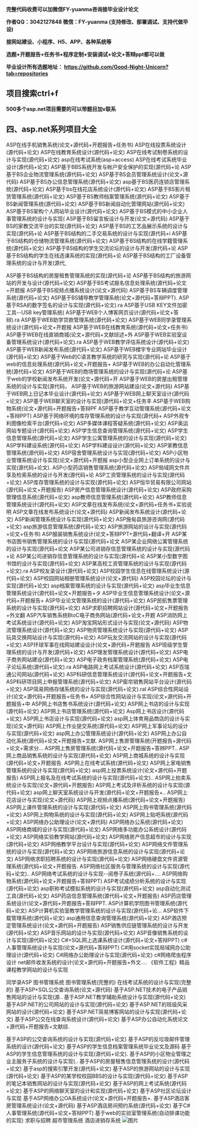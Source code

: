 **完整代码收费可以加微信FY-yuanma咨询接毕业设计论文**

**作者QQ：3042127848 微信：FY-yuanma (支持修改、部署调试、支持代做毕设)**

**接网站建设、小程序、H5、APP、各种系统等**

**选题+开题报告+任务书+程序定制+安装调试+论文+答辩ppt都可以做**

**毕业设计所有选题地址： https://github.com/Good-Night-Unicorn?tab=repositories**

## 项目搜索ctrl+f ##

**500多个asp.net项目需要的可以带题目加v联系**
## 四、asp.net系列项目大全
ASP在线手机销售系统(论文+源代码+开题报告+任务书)
ASP在线投票系统设计(源代码+论文)
ASP在线教育系统设计(源代码+论文)
ASP在线考试制卷系统的设计与实现(源代码+论文)
asp在线考试系统(asp+access)
ASP在线考试系统毕业设计(源代码+论文)
ASP基于BBS系统开发与帐户安全保护的实现(源代码+论
ASP基于BS企业物流管理系统(源代码+论文)
ASP基于BS会员管理系统设计(论文+源代码)
ASP基于BS办公信息管理系统(源代码+论文)
asp基于BS医药连锁店管理系统(源代码+论文)
ASP基于bs在线花店系统设计(源代码+论文)
ASP基于BS影片租赁管理系统(源代码+论文)
ASP基于BS教师档案管理系统(源代码+论文)
ASP基于BS新闻管理系统(源代码+论文)
ASP基于BS新闻自动化管理网站(源代码+论文)
ASP基于BS架构个人网站毕业设计(源代码+论文)
ASP基于BS模式的中小企业人事管理系统的设计与实现(
ASP基于BS留言板设计与开发(论文+源代码)
ASP基于BS的家教交流平台的实现(源代码+论文)
ASP基于BS的工艺品展示系统的设计与实现(源代码+论
ASP基于BS结构的二手交易系统的设计与实现(源代码+i
ASP基于BS结构的仓储物流管理系统(源代码+论文)
ASP基于BS结构的在线学籍管理系统(源代码+论文)
ASP基于BS结构的学生交流论坛的设计与开发(源代码+论
ASP基于BS结构的学生在线选课系统的实现(源代码+论
ASP基于BS结构的工厂设备管理系统的设计与开发(源代,

ASP基于BS结构的房屋租售管理系统的实现(源代码+论
ASP基于BS结构的旅游网站的开发与设计(源代码+论文)
ASP基于BS考试报名信息处理系统(源代码+论文+开题报
ASP基于BS视频点播系统设计(论文+源代码)
ASP基于BS车辆调度管理系统(源代码+论文)
ASP基于BS辅导教学管理系统(论文+源代码+答辩PPT).
ASP基于RSA的数字签名的设计与实现(源代码+论文).ra
ASP基于USB KEY文件加密工具--USB key管理系统(
ASP基于WEB个人博客网页设计(源代码+论文+答辩).ra
ASP基于WEB助学贷款管理系统(源代码+论文)
ASP基于WEB同学录管理系统设计(源代码+论文+开题报
ASP基于WEB在线教育系统(源代码+论文+任务书)
ASP基于WEB在线直销商城(论文+源代码+文献综述+外
ASP基于WEB实验室设备管理系统设计(源代码+论文).ra
ASP基于WEB教学评估系统设计(源代码+论文)
ASP基于WEB新闻发布系统(源代码+论文)
ASP基于WEB楼宇专业网站毕业设计(源代码+论文)
ASP基于Web的C语言教学系统的研究与实现(源代码+论
ASP基于web的信息处理系统(源代码+论文+开题报告+
ASP基于WEB的办公自动化管理系统(源代码+论文)
ASP基于WEB的商场管理系统的设计与实现(源代码+论
ASP基于web的学校新闻发布系统开发(论文+源代码+开
ASP基于WEB的房屋出租管理系统的设计与实现(源代码，
ASP基于WEB的旅游网站建设(论文+源代码)
ASP基于WEB网上日记本毕业设计(源代码+论文)
ASP基于WEB网上聊天室设计(源代码+论文)
ASP基于WEB聊天室的设计与实现(源代码+论文+任务丰
ASP基于WEB购物系统(论文+源代码+开题报告+答辩PF
ASP基于教学互动管理系统(源代码+论文+答辩PPT)
ASP基于网络环境的库存管理系统的设计与实现(源代码+
ASP外观专利图像检索平台(源代码+论文)
ASP多媒体课程答疑系统(源代码+论文)
ASP奥运网站专题设计(源代码+论文)
ASP学生信息查询管理系统(源代码+论文)
ASP学生信息管理系统(源代码+论文)
ASP学生公寓管理系统的设计与实现(源代码+论文)
ASP学科建设系统(源代码+论文)
ASP学科建设设计(源代码+论文)
ASP家教信息管理系统(源代码+论文)
ASP宿舍管理系统设计与实现(源代码+论文)
ASP小区物业管理系统设计与实现(论文+源代码+开题报
asp小型企业网上订单系统的设计与实现(源代码+论文).
ASP小型药店销售管理系统(源代码+论文)
ASP局域网文件共享及检索系统的设计与开发(源代码+论
ASP工资管理系统的设计与实现(源代码+论文)
ASP库存管理系统的设计与实现(源代码+论文)
ASP恒华贸易有限公司网站(源代码+论文+开题报告)
ASP房产信息管理系统设计(源代码+论文)
ASP政府采购管理信息系统(源代码+论文)
asp教师信息管理系统(源代码+论文)
ASP教师信息管理系统设计(源代码+论文)
ASP文章在线发布系统(论文+源代码+任务书+实验说明
ASP文章在线发布系统设计(论文+源代码)
ASP新闻发布系统设计(源代码+论文)
ASP新闻管理系统设计与实现(源代码+论文)
ASP施甸县旅游咨询网(源代码+论文)
asp旅游信息管理系统(源代码+论文)
ASP旅游网站的设计与实现(源代码+论文+任务书)
ASP服装销售系统设计(论文+答辩PPT+源代码+翻译+开
ASP某书店图书销售管理系统的设计与实现(源代码+论文
ASP某企业网络公寓管理系统的设计与实现(源代码+论文
ASP某公司进销存信息管理系统的设计与实现(源代码+论
ASP某公司进销存信息管理系统的设计与实现(源代码+论
ASP某小型数字图书馆的设计与实现(源代码+论文)
ASP某高校工资管理系统的设计与实现(源代码+论文).ra
ASP校友录设计(源代码+论文)
ASP校园学生信息在线管理系统设计(源代码+论文)
ASP校园网站相册管理系统设计(论文+源代码)
ASP校园论坛的设计与实现(源代码+论文)
asp档案管理系统的设计与实现(源代码+论文)
asp毕业生信息管理系统设计(源代码+论文+开题报告+タ
ASP毕业生信息管理系统设计(论文+源代码+开题报告+
ASP毕业论文管理系统的设计(源代码+论文)
ASP民航售票管理系统的设计与实现(源代码+论文)
ASP求职招聘网站设计(源代码+论文+开题报告+外文翻
ASP汽车销售系统BtoC电子商务网站(源代码+论文+开题
ASP消防网上考试系统设计(源代码+论文)
ASP淘宝网站形式设计与实现(论文+源代码)
ASP物流管理系统设计(源代码+论文)
ASP物资管理系统设计与实现(源代码+论文)
ASP玩具交换网站设计与实现(源代码+论文)
ASP玩友交流网站的设计与实现(源代码+论文)
ASP环球军事在线网站建设设计(论文+源代码+开题报告
ASP班级学生管理系统的设计与开发(源代码+论文)
ASP理发管理系统设计(源代码+论文)
ASP电子商务网站建设(源代码+论文)
ASP电子政务档案管理系统(源代码+论文)
ASP电子论坛系统(源代码+论文).ra
ASP电路网上考试系统设计(源代码+论文)
ASP百瑞通公司网站(源代码+论文)
ASP科研信息管理系统设计(源代码+论文+开题报告+文
ASP科研项目网上申报管理系统(源代码+论文)
ASP窗帘销售网站平台设计(源代码+论文)
ASP简易网络存储系统的设计与实现(源代码+论文).ral
ASP综合性网站设计(论文+源代码+开题报告+任务书+
ASP综合性网站设计与实现(论文+源代码+开题报告+中
ASP网上书店售书系统设计(源代码+论文)
ASP网上书店的设计与实现(源代码+论文)
ASP网上书店管理系统(源代码+论文)
Asp网上书店设计(源代码+论文)
ASP网上书店设计与实现(源代码+论文) asp网上体育用品商店的设计与实现(论文+源代码)
ASP网上作业提交系统(源代码+论文)
ASP网上军事论坛的设计与实现(源代码+论文)
asp网上办公管理系统设计(源代码+论文)
ASP网上办公自动化系统(源代码+论文+开题报告+文献.
ASP网上售房管理系统(开题报告+源代码+论文+需求分...
ASP网上售房管理系统(源代码+论文+开题报告+答辨PPT..
ASP网上商品销售系统的设计与实现(源代码+论文)
ASP网上商城系统的设计与实现(源代码+论文+开题报告.
ASP网上在线考试系统(源代码+论文)
ASP网上家电销售管理系统的设计与实现(源代码+论文)
asp网上投票系统设计(论文+源代码+开题报告)
ASP网上报名及在线考试系统的设计与实现(源代码+论文)..
ASP网上拍卖系统设计与实现(论文+源代码+开题报告)
ASP网上考试及评析系统的设计与实现(源代码+论文)
asp网上聊天室系统设计与开发(源代码+论文+开题报告+..
ASP网上花店设计与实现(论文+源代码)
ASP网上视频点播系统(源代码+论文+开题报告)
ASP网上课件管理系统的设计与实现(源代码+论文)
ASP网上购书管理系统(源代码+论文)
ASP网上购物系统的设计与实现(源代码+论文)
ASP网上贴吧系统(源代码+论文)
ASP网络办公助理设计(论文+源代码)
ASP网络办公系统(源代码+论文)
ASP网络商城的设计与实现(源代码+论文)
ASP网络多功能办公系统设计(源代码+论文)
ASP网络实验教学网站(源代码+论文)
ASP网络房产信息超市的设计与实现(源代码+论文)
ASP网络教学平台设计与实现(源代码+论文)
ASP网络文件管理系统的设计与实现(源代码+论文)
ASP网络旅游信息系统的设计与实现(源代码+论文)
ASP网络求职招聘系统的设计与实现(源代码+论文)
ASP网络硬盘文件资源管理系统(源代码+论文+开题报告.
ASP网络社区服务与管理系统的设计与实现(源代码+论文)..
ASP网络考试系统的设计与实现--阅卷子系统(源代码+….
ASP网络购物系统(源代码+论文+开题报告+答辩PPT)
ASP考试成绩分析系统的设计与实现(源代码+论文)
asp职称考试模拟系统的设计与实现(源代码+论文)
asp自动化测试工具(源代码+论文)
ASP药店信息管理系统(源代码+论文+开题报告)
ASP药店管理系统设计(论文+源代码+开题报告+答辩PPT.
ASP计算机学院图书管理系统(源代码+论文)
ASP计算机实验室教学管理系统的设计与实现(源代码+论...
ASP软件下载管理系统(源代码+论文)
asp通用信息查询管理系统(源代码+论文)
ASP酒店预定管理系统设计(论文+源代码+开题报告)
ASP销售供应链管理系统的设计与开发(源代码+论文)
ASP音乐网站的设计与实现(源代码+论文)
ASP音像销售系统的设计与实现(源代码+论文)
C#+SQL网上选课系统设计(源代码+论文+答辩PPT)
c#人事管理系统设计与实现(论文+源代码+答辩PPT)
C#用socket实现局域网办公助理设计(源代码+论文)
C#网络办公助理设计与实现(源代码+论文)
c#网络爬虫程序设计
net邮件收发系统的设计(论文+源代码+开题报告+外文....
《软件工程》精品课程教学网站的设计与实现

同学录ASP
图书管理系统
图书管理系统(完整的)
在线考试系统的设计与实现(完整的)
基于ASP+SQL公交查询系统(论文+源代码)
基于ASP.NET技术的电子产品销售网站的设计与实现(源..
基于ASP.NET教学辅助系统设计与实现(源代码+论文)
基于ASP.NET的公司网站的设计与实现(源代码+论文)
基于ASP.NET的班级风采网站的设计(源代码+论文)
基于ASP.NET简易博客网站的设计与实现(源代码+论文)
基于ASP公交在线查询系统设计(源代码+论文)
基于ASP办公自动化系统论文+源代码+开题报告+文献综.

基于ASP的公交查询系统的设计与实现(源代码+论文)
基于ASP的反垃圾邮件管理系统的设计(源代码+论文)
基于ASP的学生信息档案管理系统毕业论文及源码
基于ASP的学生信息管理系统的设计与实现(源代码+论文).
基于ASP的小区物业管理之业主服务子系统的设计与实现(..
基于ASP的房屋租售信息管理系统的设计(源代码+论文)
基于asp的搜索引擎开发(源代码+论文)
基于ASP的旅游网站的设计与实现(源代码+论文)
基于ASP的某学校校园BBS的设计与实现(源代码+论文)
基于ASP的笔记本销售网站的设计与实现(源代码+论文)
基于ASP的网上考试系统(源代码+论文)
基于ASP的网络聊天室的设计和实现(源代码+论文)
基于ASP社区论坛设计与实现
基于ASP网络办公OA系统设计(论文+源代码+开题报告+.
基于ASP酒店客房管理系统设计(论文+源代码)
基于ASP酒店房间预约系统(源代码+论文)
基于C#人事管理系统(源代码+论文+答辩PPT)
基于web的实验室管理系统(自动排课功能的实现)
求职与招聘
超市管理系统
酒店进销存系统
![图片](https://github.com/user-attachments/assets/cd73dd87-9670-437a-b211-75a6ea44a8ca)
